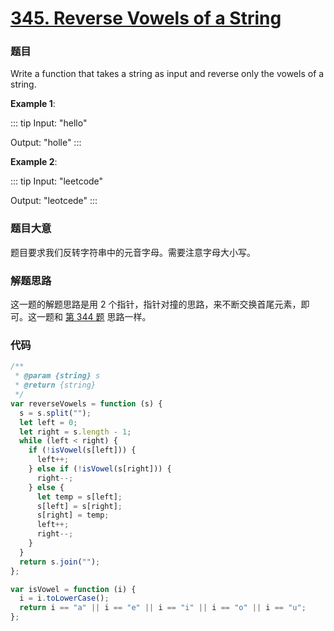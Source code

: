 # [345. Reverse Vowels of a String](https://leetcode.com/problems/reverse-vowels-of-a-string/)

### 题目

Write a function that takes a string as input and reverse only the vowels of a string.

**Example 1**:

::: tip
Input: "hello"

Output: "holle"
:::

**Example 2**:

::: tip
Input: "leetcode"

Output: "leotcede"
:::

### 题目大意

题目要求我们反转字符串中的元音字母。需要注意字母大小写。

### 解题思路

这一题的解题思路是用 2 个指针，指针对撞的思路，来不断交换首尾元素，即可。这一题和 [第 344 题](./0344.md) 思路一样。

### 代码

```javascript
/**
 * @param {string} s
 * @return {string}
 */
var reverseVowels = function (s) {
  s = s.split("");
  let left = 0;
  let right = s.length - 1;
  while (left < right) {
    if (!isVowel(s[left])) {
      left++;
    } else if (!isVowel(s[right])) {
      right--;
    } else {
      let temp = s[left];
      s[left] = s[right];
      s[right] = temp;
      left++;
      right--;
    }
  }
  return s.join("");
};

var isVowel = function (i) {
  i = i.toLowerCase();
  return i == "a" || i == "e" || i == "i" || i == "o" || i == "u";
};
```
